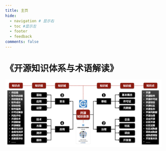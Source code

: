 ```yaml
---
title: 主页
hide:
  - navigation # 显示右
  - toc #显示左
  - footer
  - feedback
comments: false
---
```

# 《开源知识体系与术语解读》
![架构图](assets/img/jiagou.png)